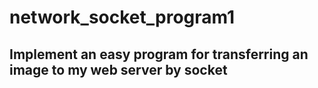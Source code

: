 # network_socket_program1
## Implement an easy program for transferring an image to my web server by socket
